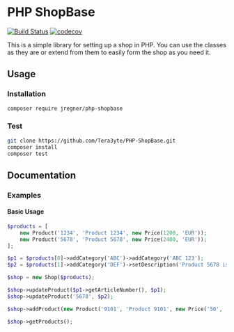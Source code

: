 # PHP ShopBase
[![Build Status](https://travis-ci.org/Tera3yte/PHP-ShopBase.svg?branch=master)](https://travis-ci.org/Tera3yte/PHP-ShopBase)
[![codecov](https://codecov.io/gh/Tera3yte/PHP-ShopBase/branch/master/graph/badge.svg)](https://codecov.io/gh/Tera3yte/PHP-ShopBase)

This is a simple library for setting up a shop in PHP. You can use the classes as they are or extend from them to easily form the shop as you need it.
## Usage
### Installation
```bash
composer require jregner/php-shopbase
```
### Test
```bash
git clone https://github.com/Tera3yte/PHP-ShopBase.git
composer install
composer test
```

## Documentation
### Examples
#### Basic Usage
```php
$products = [
	new Product('1234', 'Product 1234', new Price(1200, 'EUR'));
	new Product('5678', 'Product 5678', new Price(2400, 'EUR'));
];

$p1 = $products[0]->addCategory('ABC')->addCategory('ABC 123');
$p2 = $products[1]->addCategory('DEF')->setDescription('Product 5678 is awesome');

$shop = new Shop($products);

$shop->updateProduct($p1->getArticleNumber(), $p1);
$shop->updateProduct('5678', $p2);

$shop->addProduct(new Product('9101', 'Product 9101', new Price('50', 'EUR')));

$shop->getProducts();
```
